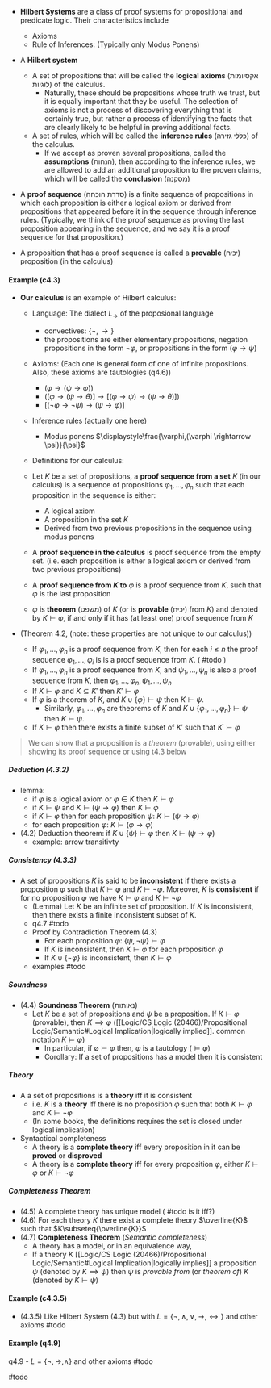 

- **Hilbert Systems** are a class of proof systems for propositional and predicate logic. Their characteristics include
	- Axioms
	- Rule of Inferences: (Typically only Modus Ponens)


- A **Hilbert system**
	- A set of propositions that will be called the **logical axioms** (אקסיומות לוגיות) of the calculus. 
		- Naturally, these should be propositions whose truth we trust, but it is equally important that they be useful. The selection of axioms is not a process of discovering everything that is certainly true, but rather a process of identifying the facts that are clearly likely to be helpful in proving additional facts.
	- A set of rules, which will be called the **inference rules** (כללי גזירה) of the calculus. 
		- If we accept as proven several propositions, called the **assumptions** (הנחות), then according to the inference rules, we are allowed to add an additional proposition to the proven claims, which will be called the **conclusion** (מסקנה)



- A **proof sequence** (סדרת הוכחה) is a finite sequence of propositions in which each proposition is either a logical axiom or derived from propositions that appeared before it in the sequence through inference rules. (Typically, we think of the proof sequence as proving the last proposition appearing in the sequence, and we say it is a proof sequence for that proposition.) 
- A proposition that has a proof sequence is called a **provable** (יכיח) proposition (in the calculus)

#### Example (c4.3)

- **Our calculus** is an example of Hilbert calculus:
	- Language: The dialect $L_{\rightarrow }$ of the proposional language 
		- convectives: $\{ \lnot,\rightarrow \}$
		- the propositions are either elementary propositions, negation propositions in the form $\lnot{\varphi}$, or propositions in the form $(\varphi\rightarrow \psi)$
	- Axioms: (Each one is general form of one of infinite propositions. Also, these axioms are tautologies (q4.6))
		- $(\varphi\rightarrow (\psi\rightarrow \varphi))$
		- $([\varphi\rightarrow (\psi\rightarrow \theta)]\rightarrow [(\varphi\rightarrow \psi)\rightarrow (\psi\rightarrow \theta)])$
		- $[(\lnot \varphi\rightarrow \lnot\psi )\rightarrow (\psi\rightarrow \varphi)]$
	- Inference rules (actually one here)
		- Modus ponens $\displaystyle\frac{\varphi,(\varphi \rightarrow \psi)}{\psi}$

	- Definitions for our calculus:
	- Let $K$ be a set of propositions, a **proof sequence from a set** $K$ (in our calculus) is a sequence of propositions $\varphi_{1},\dots,\varphi_{n}$ such that each proposition in the sequence is either: 
		- A logical axiom
		- A proposition in the set $K$
		- Derived from two previous propositions in the sequence using modus ponens
	- A **proof sequence in the calculus** is proof sequence from the empty set. (i.e. each proposition is either a logical axiom or derived from two previous propositions)
	- A **proof sequence from $K$ to** $\varphi$ is a proof sequence from $K$, such that $\varphi$ is the last proposition
	- $\varphi$ is **theorem** (משפט) of $K$ (or is **provable** (יכיח) from $K$) and denoted by $K \vdash \varphi$, if and only if it has (at least one) proof sequence from $K$ 


- (Theorem 4.2, (note: these properties are not unique to our calculus))
	- If $\varphi_{1},\dots,\varphi_{n}$ is a proof sequence from $K$, then for each $i\leq n$ the proof sequence $\varphi_{1},\dots,\varphi_{i}$ is is a proof sequence from $K$. ( #todo )
	- If $\varphi_{1},\dots,\varphi_{n}$ is a proof sequence from $K$, and $\psi_{1},\dots,\psi_{n}$ is also a proof sequence from $K$, then  $\varphi_{1},\dots,\varphi_{n},\psi_{1},\dots,\psi_{n}$
	- If $K\vdash \varphi$ and $K \subseteq K'$ then $K' \vdash \varphi$
	- If $\varphi$ is a theorem of $K$, and $K \cup \{ \varphi \}\vdash \psi$ then $K \vdash \psi$. 
		- Similarly, $\varphi_{1},\dots,\varphi_{n}$ are theorems of $K$ and $K\cup \{ \varphi_{1},\dots,\varphi_{n} \}\vdash \psi$ then $K\vdash \psi$.
	- If $K \vdash \varphi$ then there exists a finite subset of $K'$ such that $K' \vdash \varphi$


>We can show that a proposition is a *theorem* (provable), using either showing its proof sequence or using t4.3 below


##### Deduction (4.3.2)

- lemma:
	- if $\varphi$ is a logical axiom or $\varphi \in K$ then $K \vdash \varphi$
	- if $K \vdash \psi$ and $K \vdash (\psi\rightarrow\varphi )$ then $K \vdash \varphi$
	- if $K \vdash \varphi$ then for each proposition $\psi$: $K\vdash(\psi \rightarrow \varphi)$
	- for each proposition $\varphi$: $K\vdash(\varphi \rightarrow \varphi )$
- (4.2) Deduction theorem: if $K\cup \{ \psi \}\vdash\varphi$ then $K\vdash(\psi\rightarrow\varphi)$
	- example: arrow transitivty

##### Consistency (4.3.3)

- A set of propositions $K$ is said to be **inconsistent** if there exists a proposition $\varphi$ such that $K ⊢ \varphi$ and $K ⊢ ¬\varphi$. Moreover, $K$ is **consistent** if for no proposition $\varphi$ we have $K ⊢ \varphi$ and $K ⊢ ¬\varphi$
	- (Lemma) Let $K$ be an infinite set of proposition. If $K$ is inconsistent, then there exists a finite inconsistent subset of $K$. 
	- q4.7 #todo 
	- Proof by Contradiction Theorem (4.3)
		- For each proposition $\varphi$: $\{ \psi,\lnot\psi \}\vdash\varphi$
		- If $K$ is inconsistent, then $K\vdash{\varphi}$ for each proposition $\varphi$
		- If $K\cup \{ \lnot \varphi \}$ is inconsistent, then $K\vdash{\varphi}$
	- examples #todo 

##### Soundness

- (4.4) **Soundness Theorem** (נאותות)
	- Let $K$ be a set of propositions and $\psi$ be a proposition. If $K\vdash \varphi$ (provable), then $K\implies\varphi$ ([[Logic/CS Logic (20466)/Propositional Logic/Semantic#Logical Implication|logically implied]]. common notation $K \models\varphi$)
		- In particular, if $\emptyset\vdash \varphi$ then, $\varphi$ is a tautology ($\models \varphi$)
		- Corollary: If a set of propositions has a model then it is consistent
##### Theory

- A a set of propositions is a **theory** iff it is consistent
	- i.e. $K$ is a **theory** iff there is no proposition $\varphi$ such that both $K\vdash{\varphi}$ and $K\vdash{\lnot{\varphi}}$ 
	- (In some books, the definitions requires the set is closed under logical implication)
- Syntactical completeness
	- A theory is a **complete theory** iff every proposition in it can be **proved** or **disproved**
	- A theory is a **complete theory** iff for every proposition $\varphi$, either $K\vdash{\varphi}$ or $K\vdash{\lnot{\varphi}}$

##### Completeness Theorem

- (4.5) A complete theory has unique model ( #todo is it iff?)
- (4.6) For each theory $K$ there exist a complete theory $\overline{K}$ such that $K\subseteq{\overline{K}}$
- (4.7) **Completeness Theorem** (*Semantic completeness*)
	- A theory has a model, or in an equivalence way, 
	- If a theory $K$ [[Logic/CS Logic (20466)/Propositional Logic/Semantic#Logical Implication|logically implies]] a proposition $\psi$ (denoted by $K \implies \psi$) then $\psi$ is *provable from* (or *theorem of*) $K$ (denoted by $K \vdash \psi$)


#### Example (c4.3.5)

- (4.3.5) Like Hilbert System (4.3) but with $L=\{ \lnot,\land,\lor,\to,\leftrightarrow \}$ and other axioms #todo


#### Example (q4.9)

q4.9 - $L=\{ \lnot,\to,\land \}$ and other axioms  #todo

#todo 